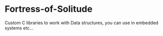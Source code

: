 # Fortress-of-Solitude
Custom C libraries to work with Data structures, you can use in embedded systems etc...
